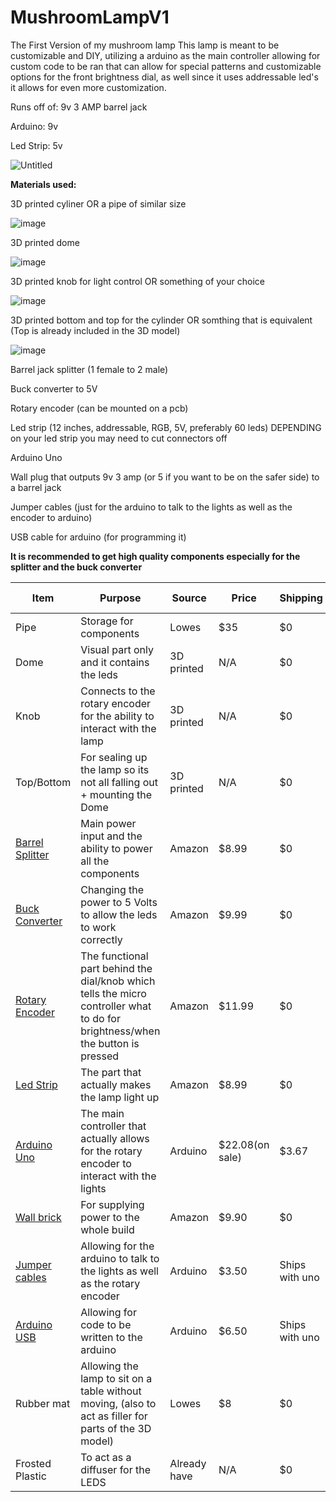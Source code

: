 # MushroomLampV1
The First Version of my mushroom lamp
This lamp is meant to be customizable and DIY, utilizing a arduino as the main controller allowing for custom code to be ran that can allow for special patterns and customizable options for the front brightness dial, as well since it uses addressable led's it allows for even more customization.

Runs off of: 9v 3 AMP barrel jack

Arduino: 9v

Led Strip: 5v

![Untitled](https://github.com/user-attachments/assets/47a2e66f-97d6-46ff-b654-8348a965a057)

**Materials used:**

3D printed cyliner OR a pipe of similar size

![image](https://github.com/user-attachments/assets/6b6eac99-6967-4066-8e2f-f911383ead53)


3D printed dome

![image](https://github.com/user-attachments/assets/92aa8df6-6c98-40a3-ac47-ee8876306808)


3D printed knob for light control OR something of your choice

![image](https://github.com/user-attachments/assets/b932d1b8-46ee-4e0c-8827-4fad2c0ed4bc)


3D printed bottom and top for the cylinder OR somthing that is equivalent (Top is already included in the 3D model)

![image](https://github.com/user-attachments/assets/43d246b1-16d0-4716-89cf-ccb2a369ca6a)

Barrel jack splitter (1 female to 2 male)

Buck converter to 5V

Rotary encoder (can be mounted on a pcb)

Led strip (12 inches, addressable, RGB, 5V, preferably 60 leds) DEPENDING on your led strip you may need to cut connectors off

Arduino Uno

Wall plug that outputs 9v 3 amp (or 5 if you want to be on the safer side) to a barrel jack

Jumper cables (just for the arduino to talk to the lights as well as the encoder to arduino)

USB cable for arduino (for programming it)

**It is recommended to get high quality components especially for the splitter and the buck converter**

|     Item      |                                                        Purpose                                                               |     Source    |     Price     |    Shipping    | Total(with promocodes)|
| ------------- | ---------------------------------------------------------------------------------------------------------------------------- | ------------- | ------------- | -------------- | --------------------- |
|Pipe           |Storage for components                                                                                                        |Lowes          |$35            |      $0        |                       |
|Dome           |Visual part only and it contains the leds                                                                                     |3D printed     |N/A            |      $0        |                       |
|Knob           |Connects to the rotary encoder for the ability to interact with the lamp                                                      |3D printed     |N/A            |      $0        |                       |
|Top/Bottom     |For sealing up the lamp so its not all falling out + mounting the Dome                                                        |3D printed     |N/A            |      $0        |                       |
|[Barrel Splitter](https://www.amazon.com/Maixbomr-Splitter-Security-Surveillance-Equipment/dp/B0BHX2GNRC)|Main power input and the ability to power all the components                                                                  |Amazon         |$8.99          |      $0        |                       |
|[Buck Converter](https://www.amazon.com/gp/product/B01NALDSJ0) |Changing the power to 5 Volts to allow the leds to work correctly                                                             |Amazon         |$9.99          |      $0        |                       |
|[Rotary Encoder](https://www.amazon.com/gp/product/B07T3672VK) |The functional part behind the dial/knob which tells the micro controller what to do for brightness/when the button is pressed|Amazon         |$11.99         |      $0        |                       |
|[Led Strip](https://www.amazon.com/gp/product/B01CDTED80)      |The part that actually makes the lamp light up                                                                                |Amazon         |$8.99          |      $0        |                       |
|[Arduino Uno](https://store-usa.arduino.cc/products/arduino-uno-rev3?variant=40391997587663)    |The main controller that actually allows for the rotary encoder to interact with the lights                                   |Arduino        |$22.08(on sale)|      $3.67     |                       |
|[Wall brick](https://www.amazon.com/9V-3A-Yetaida-Universal-Transformer/dp/B08L99PTDH)     |For supplying power to the whole build                                                                                        |Amazon         |$9.90             |      $0        |                       |
|[Jumper cables](https://store-usa.arduino.cc/products/40-colored-male-female-jumper-wires?variant=42819684860111)  |Allowing for the arduino to talk to the lights as well as the rotary encoder                                                  |Arduino        |$3.50          |Ships with uno  |                       |
|[Arduino USB](https://store-usa.arduino.cc/products/usb-2-0-cable-type-ab?variant=42839295099087)    |Allowing for code to be written to the arduino                                                                                |Arduino        |$6.50          |Ships with uno  |                       |
|Rubber mat    |Allowing the lamp to sit on a table without moving, (also to act as filler for parts of the 3D model)                          |Lowes          |$8             |      $0        |                       |
|Frosted Plastic|To act as a diffuser for the LEDS                                                                                             |Already have   |N/A            |      $0        |         $120.86       |

